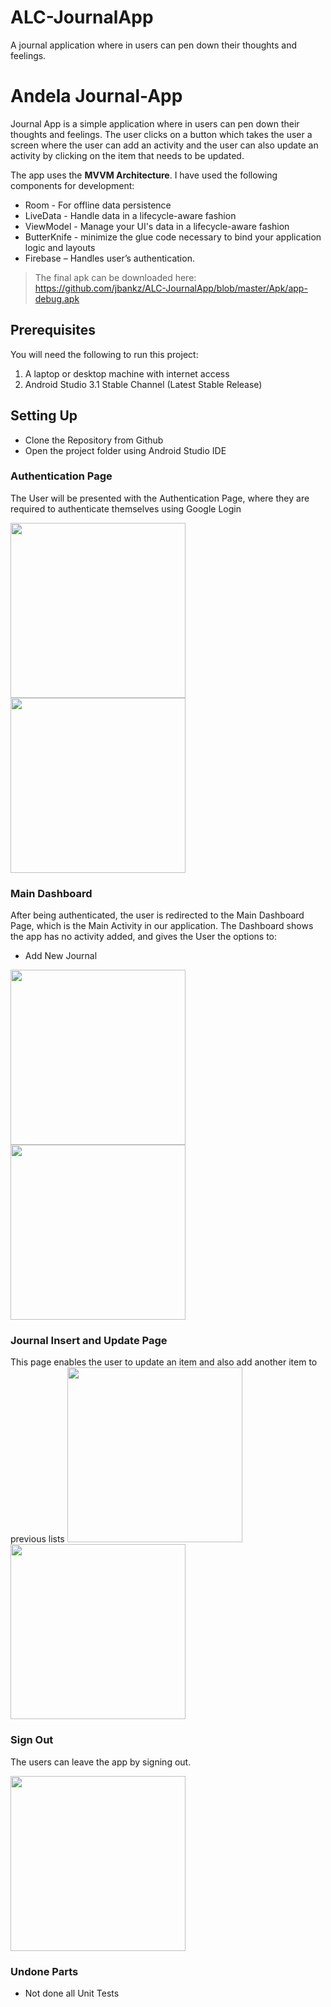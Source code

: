 # ALC-JournalApp
A journal application where in users can pen down their thoughts and feelings.

# Andela Journal-App
Journal App is a simple application where in users can pen down their thoughts and feelings. 
The user clicks on a button which takes the user a screen where the user can add an activity and the user can also update an activity by clicking on the item that needs to be updated.

The app uses the **MVVM Architecture**. I have used the following components for development:

* Room - For offline data persistence
* LiveData - Handle data in a lifecycle-aware fashion 
* ViewModel - Manage your UI's data in a lifecycle-aware fashion
* ButterKnife -  minimize the glue code necessary to bind your application logic and layouts
* Firebase – Handles user’s authentication.

> The final apk can be downloaded here: <https://github.com/jbankz/ALC-JournalApp/blob/master/Apk/app-debug.apk>

## Prerequisites
You will need the following to run this project:
1. A laptop or desktop machine with internet access
2. Android Studio 3.1 Stable Channel (Latest Stable Release)

## Setting Up
* Clone the Repository from Github
* Open the project folder using Android Studio IDE

### Authentication Page
The User will be presented with the Authentication Page, where they are required to authenticate themselves using Google Login


<img src="https://github.com/jbankz/ALC-JournalApp/blob/master/Screenshots/authentication_one.png" width="280"/>   <img src="https://github.com/jbankz/ALC-JournalApp/blob/master/Screenshots/authentication_two.png" width="280"/> 


### Main Dashboard 
After being authenticated, the user is redirected to the Main Dashboard Page, which is the Main Activity in our application. The Dashboard shows the app has no activity added, and gives the User the options to:

* Add New Journal

<img src="https://github.com/jbankz/ALC-JournalApp/blob/master/Screenshots/main_one.png" width="280"/>   <img src="https://github.com/jbankz/ALC-JournalApp/blob/master/Screenshots/main_two.png" width="280"/> 

### Journal Insert and Update Page
This page enables the user to update an item and also add another item to previous lists
<img src="https://github.com/jbankz/ALC-JournalApp/blob/master/Screenshots/add_one.png" width="280"/>   <img src="https://github.com/jbankz/ALC-JournalApp/blob/master/Screenshots/add_two.png" width="280"/>

### Sign Out
The users can leave the app by signing out.

<img src="https://github.com/jbankz/ALC-JournalApp/blob/master/screenshots/sign_out.png" width="280"/> 

### Undone Parts
* Not done all Unit Tests
